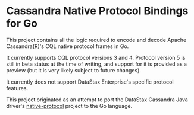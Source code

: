 # Cassandra Native Protocol Bindings for Go

This project contains all the logic required to encode and decode Apache Cassandra(R)'s CQL native protocol frames in
Go.

It currently supports CQL protocol versions 3 and 4. Protocol version 5 is still in beta status at the time of writing,
and support for it is provided as a preview (but it is very likely subject to future changes).

It currently does not support DataStax Enterprise's specific protocol features.

This project originated as an attempt to port the DataStax Cassandra Java driver's 
[native-protocol](https://github.com/datastax/native-protocol) project to the Go language. 